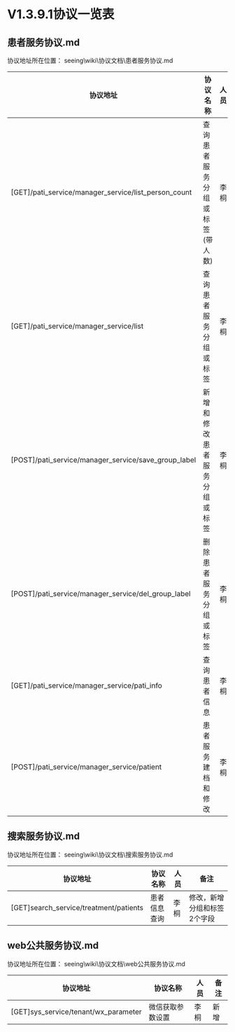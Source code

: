 # V1.3.9.1协议一览表



## 患者服务协议.md

协议地址所在位置： seeing\wiki\协议文档\患者服务协议.md

| 协议地址                                     | 协议名称             | 人员   | 备注   |
| ---------------------------------------- | ---------------- | ---- | ---- |
| [GET]/pati_service/manager_service/list_person_count | 查询患者服务分组或标签(带人数) | 李桐   | 新增   |
| [GET]/pati_service/manager_service/list  | 查询患者服务分组或标签      | 李桐   | 新增   |
| [POST]/pati_service/manager_service/save_group_label | 新增和修改患者服务分组或标签   | 李桐   | 新增   |
| [POST]/pati_service/manager_service/del_group_label | 删除患者服务分组或标签      | 李桐   | 新增   |
| [GET]/pati_service/manager_service/pati_info | 查询患者信息           | 李桐   | 新增   |
| [POST]/pati_service/manager_service/patient | 患者服务建档和修改        | 李桐   | 新增   |
## 搜索服务协议.md

协议地址所在位置： seeing\wiki\协议文档\搜索服务协议.md

| 协议地址                                   | 协议名称   | 人员   | 备注             |
| -------------------------------------- | ------ | ---- | -------------- |
| [GET]search_service/treatment/patients | 患者信息查询 | 李桐   | 修改，新增分组和标签2个字段 |

## web公共服务协议.md

协议地址所在位置： seeing\wiki\协议文档\web公共服务协议.md

| 协议地址                                 | 协议名称     | 人员   | 备注   |
| ------------------------------------ | -------- | ---- | ---- |
| [GET]sys_service/tenant/wx_parameter | 微信获取参数设置 | 李桐   | 新增   |

